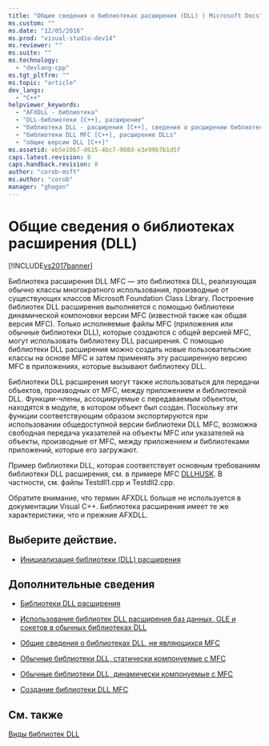 ```yaml
---
title: "Общие сведения о библиотеках расширения (DLL) | Microsoft Docs"
ms.custom: ""
ms.date: "12/05/2016"
ms.prod: "visual-studio-dev14"
ms.reviewer: ""
ms.suite: ""
ms.technology: 
  - "devlang-cpp"
ms.tgt_pltfrm: ""
ms.topic: "article"
dev_langs: 
  - "C++"
helpviewer_keywords: 
  - "AFXDLL - библиотека"
  - "DLL-библиотеки [C++], расширение"
  - "библиотека DLL - расширения [C++], сведения о расширении библиотек DLL"
  - "библиотеки DLL MFC [C++], расширение DLLs"
  - "общие версии DLL [C++]"
ms.assetid: eb5e10b7-d615-4bc7-908d-e3e99b7b1d5f
caps.latest.revision: 8
caps.handback.revision: 8
author: "corob-msft"
ms.author: "corob"
manager: "ghogen"
---
```

# Общие сведения о библиотеках расширения (DLL)
[!INCLUDE[vs2017banner](../assembler/inline/includes/vs2017banner.md)]

Библиотека расширения DLL MFC — это библиотека DLL, реализующая обычно классы многократного использования, производные от существующих классов Microsoft Foundation Class Library.  Построение библиотек DLL расширения выполняется с помощью библиотеки динамической компоновки версии MFC \(известной также как общая версия MFC\).  Только исполняемые файлы MFC \(приложения или обычные библиотеки DLL\), которые создаются с общей версией MFC, могут использовать библиотеку DLL расширения.  С помощью библиотеки DLL расширения можно создать новые пользовательские классы на основе MFC и затем применять эту расширенную версию MFC в приложениях, которые вызывают библиотеку DLL.  
  
 Библиотеки DLL расширения могут также использоваться для передачи объектов, производных от MFC, между приложением и библиотекой DLL.  Функции\-члены, ассоциируемые с передаваемым объектом, находятся в модуле, в котором объект был создан.  Поскольку эти функции соответствующим образом экспортируются при использовании общедоступной версии библиотеки DLL MFC, возможна свободная передача указателей на объекты MFC или указателей на объекты, производные от MFC, между приложением и библиотеками приложений, которые его загружают.  
  
 Пример библиотеки DLL, которая соответствует основным требованиям библиотеки DLL расширения, см. в примере MFC [DLLHUSK](http://msdn.microsoft.com/ru-ru/dfcaa6ff-b8e2-4efd-8100-ee3650071f90).  В частности, см. файлы Testdll1.cpp и Testdll2.cpp.  
  
 Обратите внимание, что термин AFXDLL больше не используется в документации Visual C\+\+.  Библиотека расширения имеет те же характеристики, что и прежние AFXDLL.  
  
## Выберите действие.  
  
-   [Инициализация библиотеки \(DLL\) расширения](../build/initializing-extension-dlls.md)  
  
## Дополнительные сведения  
  
-   [Библиотеки DLL расширения](../build/extension-dlls.md)  
  
-   [Использование библиотек DLL расширения баз данных, OLE и сокетов в обычных библиотеках DLL](../build/using-database-ole-and-sockets-extension-dlls-in-regular-dlls.md)  
  
-   [Общие сведения о библиотеках DLL, не являющихся MFC](../Topic/Non-MFC%20DLLs:%20Overview.md)  
  
-   [Обычные библиотеки DLL, статически компонуемые с MFC](../build/regular-dlls-statically-linked-to-mfc.md)  
  
-   [Обычные библиотеки DLL, динамически компонуемые с MFC](../Topic/Regular%20DLLs%20Dynamically%20Linked%20to%20MFC.md)  
  
-   [Создание библиотеки DLL MFC](../mfc/reference/mfc-dll-wizard.md)  
  
## См. также  
 [Виды библиотек DLL](../build/kinds-of-dlls.md)
